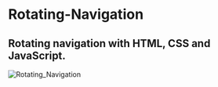 # Rotating-Navigation

## Rotating navigation with HTML, CSS and JavaScript.



![Rotating_Navigation](https://user-images.githubusercontent.com/70126905/169623772-192ad1e9-c416-4dd0-a9cd-ab533a0b3f3e.gif)
